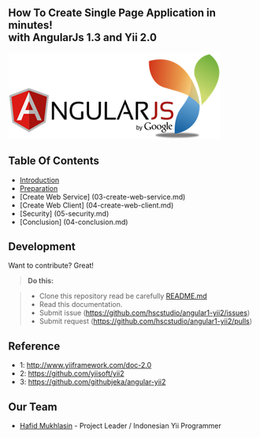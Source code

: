 ## How To Create Single Page Application in minutes! <br> with AngularJs 1.3 and Yii 2.0
![](images/angularjsyii.png)

## Table Of Contents
- [Introduction](01-introduction.md)
- [Preparation](02-preparation.md)
- [Create Web Service] (03-create-web-service.md)
- [Create Web Client] (04-create-web-client.md)
- [Security] (05-security.md)
- [Conclusion] (04-conclusion.md)

## Development
Want to contribute? Great! 
> **Do this:**

> - Clone this repository read be carefully [README.md](../README.md)
> - Read this documentation.
> - Submit issue (https://github.com/hscstudio/angular1-yii2/issues)
> - Submit request (https://github.com/hscstudio/angular1-yii2/pulls)

## Reference
- 1: http://www.yiiframework.com/doc-2.0
- 2: https://github.com/yiisoft/yii2
- 3: https://github.com/githubjeka/angular-yii2

## Our Team
- [Hafid Mukhlasin](http://www.hafidmukhlasin.com) - Project Leader / Indonesian Yii Programmer
